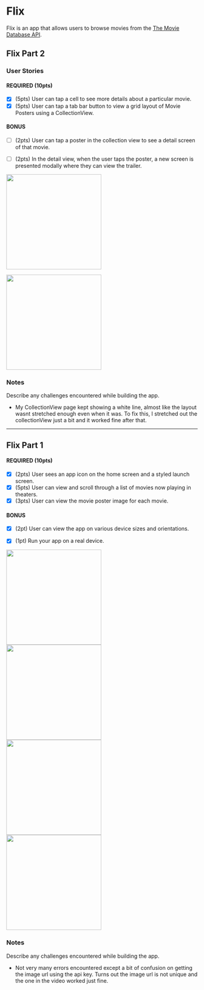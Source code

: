 # Flix

Flix is an app that allows users to browse movies from the [The Movie Database API](http://docs.themoviedb.apiary.io/#).

## Flix Part 2

### User Stories

#### REQUIRED (10pts)
- [x] (5pts) User can tap a cell to see more details about a particular movie.
- [x] (5pts) User can tap a tab bar button to view a grid layout of Movie Posters using a CollectionView.

#### BONUS
- [ ] (2pts) User can tap a poster in the collection view to see a detail screen of that movie.
- [ ] (2pts) In the detail view, when the user taps the poster, a new screen is presented modally where they can view the trailer.


<img src=http://g.recordit.co/s78IHYPAHb.gif width=250><br>

<img src=http://g.recordit.co/YJDh3KPbL5.gif width=250><br>

### Notes
Describe any challenges encountered while building the app.
- My CollectionView page kept showing a white line, almost like the layout wasnt stretched enough even when it was. To fix this, I stretched out the collectionView just a bit and it worked fine after that. 

---

## Flix Part 1

#### REQUIRED (10pts)
- [x] (2pts) User sees an app icon on the home screen and a styled launch screen.
- [x] (5pts) User can view and scroll through a list of movies now playing in theaters.
- [x] (3pts) User can view the movie poster image for each movie.

#### BONUS
- [x] (2pt) User can view the app on various device sizes and orientations.
- [x] (1pt) Run your app on a real device.


<img src="http://g.recordit.co/sj5iVCtVLI.gif" width=250><br>
<img src="http://g.recordit.co/imXivZipop.gif" width=250><br>
<img src="http://g.recordit.co/qNXNCR2Zoq.gif" width=250><br>
<img src="http://g.recordit.co/67VFoNNgG2.gif" width=250><br>

### Notes
Describe any challenges encountered while building the app.
- Not very many errors encountered except a bit of confusion on getting the image url using the api key. Turns out the image url is not unique and the one in the video worked just fine. 

